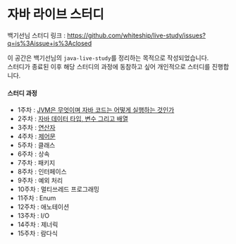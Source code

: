 # 자바 라이브 스터디
백기선님 스터디 링크 : https://github.com/whiteship/live-study/issues?q=is%3Aissue+is%3Aclosed<br>

이 공간은 백기선님의 `java-live-study`를 정리하는 목적으로 작성되었습니다.<br>
스터디가 종료된 이후 해당 스터디의 과정에 동참하고 싶어 개인적으로 스터디를 진행합니다.

#### 스터디 과정
- 1주차 : <a href="https://github.com/JMsuper/whiteship-live-study-java/blob/main/1%EC%A3%BC%EC%B0%A8%20:%20%20JVM%EC%9D%80%20%EB%AC%B4%EC%97%87%EC%9D%B4%EB%A9%B0%20%EC%9E%90%EB%B0%94%20%EC%BD%94%EB%93%9C%EB%8A%94%20%EC%96%B4%EB%96%BB%EA%B2%8C%20%EC%8B%A4%ED%96%89%ED%95%98%EB%8A%94%20%EA%B2%83%EC%9D%B8%EA%B0%80.md">JVM은 무엇이며 자바 코드는 어떻게 실행하는 것인가</a>
- 2주차 : <a href="https://github.com/JMsuper/whiteship-live-study-java/blob/main/2%EC%A3%BC%EC%B0%A8%20:%20%EC%9E%90%EB%B0%94%20%EB%8D%B0%EC%9D%B4%ED%84%B0%20%ED%83%80%EC%9E%85%2C%20%EB%B3%80%EC%88%98%20%EA%B7%B8%EB%A6%AC%EA%B3%A0%20%EB%B0%B0%EC%97%B4.md">자바 데이터 타입, 변수 그리고 배열</a>
- 3주차 : <a href="https://github.com/JMsuper/whiteship-live-study-java/blob/main/3%EC%A3%BC%EC%B0%A8%20:%20%EC%97%B0%EC%82%B0%EC%9E%90.md">연산자</a>
- 4주차 : <a href="https://github.com/JMsuper/whiteship-live-study-java/blob/main/4%EC%A3%BC%EC%B0%A8%20:%20%EC%A0%9C%EC%96%B4%EB%AC%B8.md">제어문</a>
- 5주차 : 클래스
- 6주차 : 상속
- 7주차 : 패키지
- 8주차 : 인터페이스
- 9주차 : 예외 처리
- 10주차 : 멀티쓰레드 프로그래밍
- 11주차 : Enum
- 12주차 : 애노테이션
- 13주차 : I/O
- 14주차 : 제너릭
- 15주차 : 람다식
